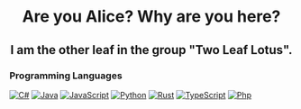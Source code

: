 <p>
<h1 align="center"> Are you Alice? Why are you here?</h1>

<h2 align="center"> I am the other leaf in the group "Two Leaf Lotus".</h2>


</p>
  <h3>Programming Languages</h3>
  <p>
      <a href="https://github.com/Smallsan?tab=repositories&q=&type=&language=c%23&sort="><img alt="C#" src="https://custom-icon-badges.demolab.com/badge/C%23-68217A.svg?logo=cs2&logoColor=white"></a>
      <a href="https://github.com/Smallsan?tab=repositories&q=&type=&language=java&sort="><img alt="Java" src="https://custom-icon-badges.demolab.com/badge/Java-007396.svg?logo=java&logoColor=white"></a>
      <a href="https://github.com/Smallsan?tab=repositories&q=&type=&language=javascript&sort="><img alt="JavaScript" src="https://img.shields.io/badge/JavaScript-F7DF1E.svg?logo=javascript&logoColor=black"></a>
      <a href="https://github.com/Smallsan?tab=repositories&q=&type=&language=python&sort="><img alt="Python" src="https://img.shields.io/badge/Python-14354C.svg?logo=python&logoColor=white"></a>
      <a href="https://github.com/Smallsan?tab=repositories&q=&type=&language=rust&sort="><img alt="Rust" src="https://custom-icon-badges.demolab.com/badge/Rust-886455.svg?logo=rustttt&logoColor=white"></a>
      <a href="https://github.com/Smallsan?tab=repositories&q=&type=&language=typescript&sort="><img alt="TypeScript" src="https://img.shields.io/badge/TypeScript-007ACC.svg?logo=typescript&logoColor=white"></a>
      <a href="https://github.com/Smallsan?tab=repositories&q=&type=&language=php&sort="><img alt="Php" src="https://img.shields.io/badge/TypeScript-007ACC.svg?logo=phppplogo&logoColor=white"></a>

  </p>

  

  
